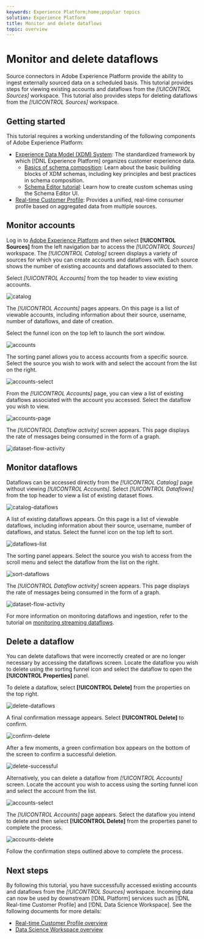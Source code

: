 ```yaml
---
keywords: Experience Platform;home;popular topics
solution: Experience Platform
title: Monitor and delete dataflows
topic: overview
---
```


# Monitor and delete dataflows

Source connectors in Adobe Experience Platform provide the ability to ingest externally sourced data on a scheduled basis. This tutorial provides steps for viewing existing accounts and dataflows from the *[!UICONTROL Sources]* workspace. This tutorial also provides steps for deleting dataflows from the *[!UICONTROL Sources]* workspace.

## Getting started

This tutorial requires a working understanding of the following components of Adobe Experience Platform:

-   [Experience Data Model (XDM) System](../../../xdm/home.md): The standardized framework by which [!DNL Experience Platform] organizes customer experience data.
    -   [Basics of schema composition](../../../xdm/schema/composition.md): Learn about the basic building blocks of XDM schemas, including key principles and best practices in schema composition.
    -   [Schema Editor tutorial](../../../xdm/tutorials/create-schema-ui.md): Learn how to create custom schemas using the Schema Editor UI.
-   [Real-time Customer Profile](../../../profile/home.md): Provides a unified, real-time consumer profile based on aggregated data from multiple sources.

## Monitor accounts

Log in to [Adobe Experience Platform](https://platform.adobe.com) and then select **[!UICONTROL Sources]** from the left navigation bar to access the *[!UICONTROL Sources]* workspace. The *[!UICONTROL Catalog]* screen displays a variety of sources for which you can create accounts and dataflows with. Each source shows the number of existing accounts and dataflows associated to them.

Select *[!UICONTROL Accounts]* from the top header to view existing accounts.

![catalog](../../images/tutorials/monitor/catalog.png)

The *[!UICONTROL Accounts]* pages appears. On this page is a list of viewable accounts, including information about their source, username, number of dataflows, and date of creation.

Select the funnel icon on the top left to launch the sort window.

![accounts](../../images/tutorials/monitor/accounts-list.png)

The sorting panel allows you to access accounts from a specific source. Select the source you wish to work with and select the account from the list on the right.

![accounts-select](../../images/tutorials/monitor/accounts-sort.png)

From the *[!UICONTROL Accounts]* page, you can view a list of existing dataflows associated with the account you accessed. Select the dataflow you wish to view.

![accounts-page](../../images/tutorials/monitor/dataflows.png)

 The *[!UICONTROL Dataflow activity]* screen appears. This page displays the rate of messages being consumed in the form of a graph.

 ![dataset-flow-activity](../../images/tutorials/monitor/dataflow-activity.png)

## Monitor dataflows

Dataflows can be accessed directly from the *[!UICONTROL Catalog]* page without viewing *[!UICONTROL Accounts]*. Select *[!UICONTROL Dataflows]* from the top header to view a list of existing dataset flows.

![catalog-dataflows](../../images/tutorials/monitor/catalog-dataflows.png)

A list of existing dataflows appears. On this page is a list of viewable dataflows, including information about their source, username, number of dataflows, and status. Select the funnel icon on the top left to sort.

![dataflows-list](../../images/tutorials/monitor/dataflows-list.png)

The sorting panel appears. Select the source you wish to access from the scroll menu and select the dataflow from the list on the right.

![sort-dataflows](../../images/tutorials/monitor/dataflows-sort.png)

The *[!UICONTROL Dataflow activity]* screen appears. This page displays the rate of messages being consumed in the form of a graph.

![dataset-flow-activity](../../images/tutorials/monitor/dataflow-activity.png)

For more information on monitoring dataflows and ingestion, refer to the tutorial on [monitoring streaming dataflows](../../../ingestion/quality/monitor-data-flows.md).

## Delete a dataflow

You can delete dataflows that were incorrectly created or are no longer necessary by accessing the dataflows screen. Locate the dataflow you wish to delete using the sorting funnel icon and select the dataflow to open the **[!UICONTROL Properties]** panel.

To delete a dataflow, select **[!UICONTROL Delete]** from the properties on the top right.

![delete-dataflows](../../images/tutorials/monitor/dataflows-sort-delete.png)

A final confirmation message appears. Select **[!UICONTROL Delete]** to confirm.

![confirm-delete](../../images/tutorials/monitor/confirm-delete.png)

After a few moments, a green confirmation box appears on the bottom of the screen to confirm a successful deletion.

![delete-successful](../../images/tutorials/monitor/deletion-confirmed.png)

Alternatively, you can delete a dataflow from *[!UICONTROL Accounts]* screen. Locate the account you wish to access using the sorting funnel icon and select the account from the list.

![accounts-select](../../images/tutorials/monitor/accounts-sort.png)

The *[!UICONTROL Accounts]* page appears. Select the dataflow you intend to delete and then select **[!UICONTROL Delete]** from the properties panel to complete the process.

![accounts-delete](../../images/tutorials/monitor/accounts-delete.png)

Follow the confirmation steps outlined above to complete the process.

## Next steps

By following this tutorial, you have successfully accessed existing accounts and dataflows from the *[!UICONTROL Sources]* workspace. Incoming data can now be used by downstream [!DNL Platform] services such as [!DNL Real-time Customer Profile] and [!DNL Data Science Workspace]. See the following documents for more details:

- [Real-time Customer Profile overview](../../../profile/home.md)
- [Data Science Workspace overview](../../../data-science-workspace/home.md)